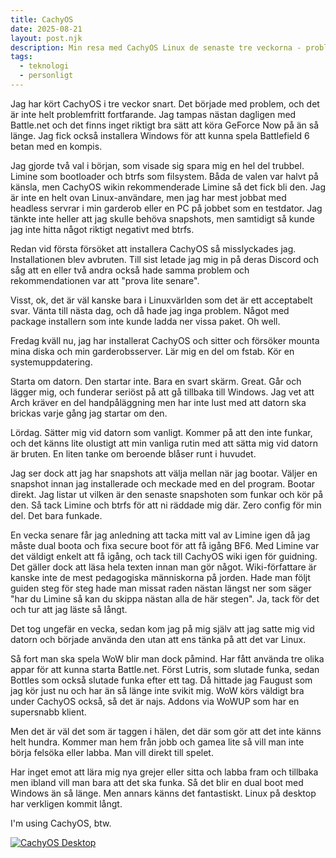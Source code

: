 ```yaml
---
title: CachyOS
date: 2025-08-21
layout: post.njk
description: Min resa med CachyOS Linux de senaste tre veckorna - problem, lösningar och lärdomar
tags:
  - teknologi
  - personligt
---
```


Jag har kört CachyOS i tre veckor snart. Det började med problem, och det är inte helt problemfritt fortfarande. Jag tampas nästan dagligen med Battle.net och det finns inget riktigt bra sätt att köra GeForce Now på än så länge. Jag fick också installera Windows för att kunna spela Battlefield 6 betan med en kompis.

Jag gjorde två val i början, som visade sig spara mig en hel del trubbel. Limine som bootloader och btrfs som filsystem. Båda de valen var halvt på känsla, men CachyOS wikin rekommenderade Limine så det fick bli den. Jag är inte en helt ovan Linux-användare, men jag har mest jobbat med headless servrar i min garderob eller en PC på jobbet som en testdator. Jag tänkte inte heller att jag skulle behöva snapshots, men samtidigt så kunde jag inte hitta något riktigt negativt med btrfs.

Redan vid första försöket att installera CachyOS så misslyckades jag. Installationen blev avbruten. Till sist letade jag mig in på deras Discord och såg att en eller två andra också hade samma problem och rekommendationen var att "prova lite senare".

Visst, ok, det är väl kanske bara i Linuxvärlden som det är ett acceptabelt svar. Vänta till nästa dag, och då hade jag inga problem. Något med package installern som inte kunde ladda ner vissa paket. Oh well.

Fredag kväll nu, jag har installerat CachyOS och sitter och försöker mounta mina diska och min garderobsserver. Lär mig en del om fstab. Kör en systemuppdatering.

Starta om datorn. Den startar inte. Bara en svart skärm. Great. Går och lägger mig, och funderar seriöst på att gå tillbaka till Windows. Jag vet att Arch kräver en del handpåläggning men har inte lust med att datorn ska brickas varje gång jag startar om den.

Lördag. Sätter mig vid datorn som vanligt. Kommer på att den inte funkar, och det känns lite olustigt att min vanliga rutin med att sätta mig vid datorn är bruten. En liten tanke om beroende blåser runt i huvudet.

Jag ser dock att jag har snapshots att välja mellan när jag bootar. Väljer en snapshot innan jag installerade och meckade med en del program. Bootar direkt. Jag listar ut vilken är den senaste snapshoten som funkar och kör på den. Så tack Limine och btrfs för att ni räddade mig där. Zero config för min del. Det bara funkade.

En vecka senare får jag anledning att tacka mitt val av Limine igen då jag måste dual boota och fixa secure boot för att få igång BF6. Med Limine var det väldigt enkelt att få igång, och tack till CachyOS wiki igen för guidning. Det gäller dock att läsa hela texten innan man gör något. Wiki-författare är kanske inte de mest pedagogiska människorna på jorden. Hade man följt guiden steg för steg hade man missat raden nästan längst ner som säger "har du Limine så kan du skippa nästan alla de här stegen". Ja, tack för det och tur att jag läste så långt.

Det tog ungefär en vecka, sedan kom jag på mig själv att jag satte mig vid datorn och började använda den utan att ens tänka på att det var Linux.

Så fort man ska spela WoW blir man dock påmind. Har fått använda tre olika appar för att kunna starta Battle.net. Först Lutris, som slutade funka, sedan Bottles som också slutade funka efter ett tag. Då hittade jag Faugust som jag kör just nu och har än så länge inte svikit mig. WoW körs väldigt bra under CachyOS också, så det är najs. Addons via WoWUP som har en supersnabb klient.

Men det är väl det som är taggen i hälen, det där som gör att det inte känns helt hundra. Kommer man hem från jobb och gamea lite så vill man inte börja felsöka eller labba. Man vill direkt till spelet.

Har inget emot att lära mig nya grejer eller sitta och labba fram och tillbaka men ibland vill man bara att det ska funka. Så det blir en dual boot med Windows än så länge. Men annars känns det fantastiskt. Linux på desktop har verkligen kommit långt.

I'm using CachyOS, btw.

[![CachyOS Desktop](/assets/media/pics/cachyos-prntscrn.png)](/assets/media/pics/cachyos-prntscrn.png)

